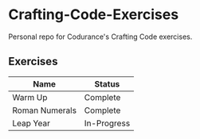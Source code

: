 # Crafting-Code-Exercises

Personal repo for Codurance's Crafting Code exercises.

## Exercises

| Name | Status
| ---- | ------
| Warm Up | Complete
| Roman Numerals | Complete
| Leap Year | In-Progress